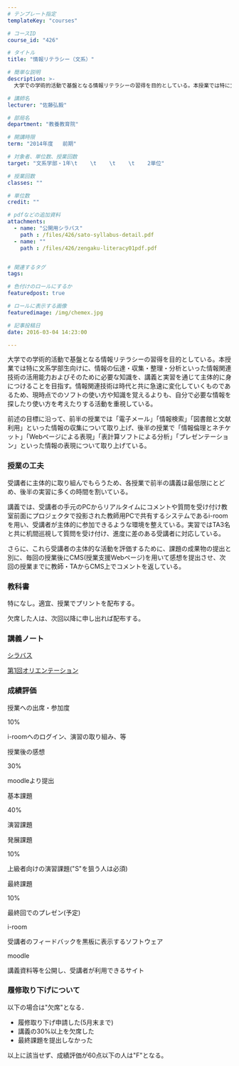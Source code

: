 ```yaml
---
# テンプレート指定
templateKey: "courses"

# コースID
course_id: "426"

# タイトル
title: "情報リテラシー（文系）"

# 簡単な説明
description: >-
  大学での学術的活動で基盤となる情報リテラシーの習得を目的としている。本授業では特に文系学部生向けに、情報の伝達・収集・整理・分析といった情報関連技術の活用能力およびそのために必要な知識を、講義と実習を...

# 講師名
lecturer: "佐藤弘毅"

# 部局名
department: "教養教育院"

# 開講時限
term: "2014年度	前期"

# 対象者、単位数、授業回数
target: "文系学部・1年\t    \t    \t    \t    2単位"

# 授業回数
classes: ""

# 単位数
credit: ""

# pdfなどの追加資料
attachments: 
  - name: "公開用シラバス" 
    path : /files/426/sato-syllabus-detail.pdf
  - name: "" 
    path : /files/426/zengaku-literacy01pdf.pdf


# 関連するタグ
tags:

# 色付けのロールにするか
featuredpost: true

# ロールに表示する画像
featuredimage: /img/chemex.jpg

# 記事投稿日
date: 2016-03-04 14:23:00

---
```

大学での学術的活動で基盤となる情報リテラシーの習得を目的としている。本授業では特に文系学部生向けに、情報の伝達・収集・整理・分析といった情報関連技術の活用能力およびそのために必要な知識を、講義と実習を通じて主体的に身につけることを目指す。情報関連技術は時代と共に急速に変化していくものであるため、現時点でのソフトの使い方や知識を覚えるよりも、自分で必要な情報を探したり使い方を考えたりする活動を重視している。 

前述の目標に沿って、前半の授業では「電子メール」「情報検索」「図書館と文献利用」といった情報の収集について取り上げ、後半の授業で「情報倫理とネチケット」「Webページによる表現」「表計算ソフトによる分析」「プレゼンテーション」といった情報の表現について取り上げている。
### 授業の工夫

受講者に主体的に取り組んでもらうため、各授業で前半の講義は最低限にとどめ、後半の実習に多くの時間を割いている。 

講義では、受講者の手元のPCからリアルタイムにコメントや質問を受け付け教室前面にプロジェクタで投影された教師用PCで共有するシステムであるi-roomを用い、受講者が主体的に参加できるような環境を整えている。実習ではTA3名と共に机間巡視して質問を受け付け、進度に差のある受講者に対応している。 

さらに、これら受講者の主体的な活動を評価するために、課題の成果物の提出と別に、毎回の授業後にCMS(授業支援Webページ)を用いて感想を提出させ、次回の授業までに教師・TAからCMS上でコメントを返している。

### 教科書

特になし。適宜、授業でプリントを配布する。

欠席した人は、次回以降に申し出れば配布する。

### 講義ノート


[シラバス](/files/426/sato-syllabus-detail.pdf) 


[第1回オリエンテーション](/files/426/zengaku-literacy01pdf.pdf) 

### 成績評価

授業への出席・参加度

10%

i-roomへのログイン、演習の取り組み、等

授業後の感想

30%

moodleより提出

基本課題

40%

演習課題

発展課題

10%

上級者向けの演習課題("S"を狙う人は必須)

最終課題

10%

最終回でのプレゼン(予定)

i-room

受講者のフィードバックを黒板に表示するソフトウェア 

moodle

講義資料等を公開し、受講者が利用できるサイト

### 履修取り下げについて

以下の場合は"欠席"となる．

  * 履修取り下げ申請した(5月末まで)
  * 講義の30%以上を欠席した
  * 最終課題を提出しなかった

以上に該当せず、成績評価が60点以下の人は"F"となる。
